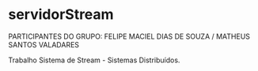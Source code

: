 # servidorStream

PARTICIPANTES DO GRUPO: FELIPE MACIEL DIAS DE SOUZA /
                        MATHEUS SANTOS VALADARES
                        
Trabalho Sistema de Stream - Sistemas Distribuídos.
